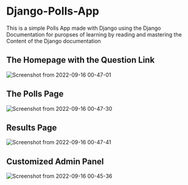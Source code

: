 # Django-Polls-App
This is a simple Polls App made with Django using the Django Documentation for puropses of learning by reading and mastering the Content of the Django documentation

## The Homepage with the Question Link
![Screenshot from 2022-09-16 00-47-01](https://user-images.githubusercontent.com/111923574/190515422-2508dfb8-c609-42d6-93b9-1d08f91a5bae.png)

## The Polls Page
![Screenshot from 2022-09-16 00-47-30](https://user-images.githubusercontent.com/111923574/190515309-61358e65-1991-403d-8fa8-7d1142681e71.png)

## Results Page
![Screenshot from 2022-09-16 00-47-41](https://user-images.githubusercontent.com/111923574/190515255-c8638a94-5bab-4073-bae2-91c696d3c663.png)

## Customized Admin Panel
![Screenshot from 2022-09-16 00-45-36](https://user-images.githubusercontent.com/111923574/190515500-b6f6008e-5f21-4205-a35d-5e6d5615d7de.png)
